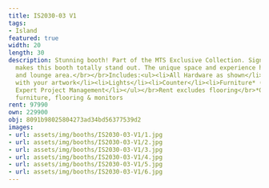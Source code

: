 ```yaml
---
title: IS2030-03 V1
tags:
- Island
featured: true
width: 20
length: 30
description: Stunning booth! Part of the MTS Exclusive Collection. Signature arches
  makes this booth totally stand out. The unique space and experience has both reception
  and lounge area.</br></br>Includes:<ul><li>All Hardware as shown</li><li>New Graphics
  with your artwork</li><li>Lights</li><li>Counter</li><li>Furniture* (as per availability)</li><li>Friendly
  Expert Project Management</li></ul></br>Rent excludes flooring</br>*Own excludes
  furniture, flooring & monitors
rent: 97990
own: 229900
obj: 8091b98025804273ad34bd56377539d2
images:
- url: assets/img/booths/IS2030-03-V1/1.jpg
- url: assets/img/booths/IS2030-03-V1/2.jpg
- url: assets/img/booths/IS2030-03-V1/3.jpg
- url: assets/img/booths/IS2030-03-V1/4.jpg
- url: assets/img/booths/IS2030-03-V1/5.jpg
- url: assets/img/booths/IS2030-03-V1/6.jpg
---
```


